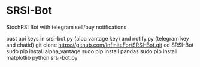 # SRSI-Bot
StochRSI Bot with telegram sell/buy notifications

past api keys in srsi-bot.py (alpa vantage key) and notify.py (telegram key and chatid)
git clone https://github.com/InfiniteFor/SRSI-Bot.git
cd SRSI-Bot
sudo pip install alpha_vantage
sudo pip install pandas
sudo pip install matplotlib
python srsi-bot.py
